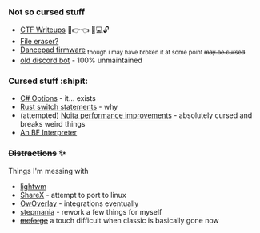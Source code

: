 ### Not so cursed stuff
- [CTF Writeups](../../../Writeups-n-stuff) 🥺👉👈 🔨💻🔓
- [File eraser?](../../../rust-removal-wipe)
- [Dancepad firmware](../../../HID-Dancepad) <sub>though i may have broken it at some point ~~may be cursed~~<sub>
- [old discord bot](../../../old-discordbot-dotnet47) - 100% unmaintained

### Cursed stuff :shipit:
- [C# Options](../../../csharp-options) - it... exists
- [Rust switch statements](../../../cursed-switch-macro) - why
- (attempted) [Noita performance improvements](../../../brrformance) - absolutely cursed and breaks weird things
- [An BF Interpreter](../../../crappybrainfuckinterpreter)

### ~~Distractions~~ ✨
Things I'm messing with
- [lightwm](../../../lightwm)
- [ShareX](../../../ShareX) - attempt to port to linux
- [OwOverlay](../../../OwOverlay) - integrations eventually
- [stepmania](../../../stepmania) - rework a few things for myself
- ~~[mcforge](../../../mcforge-vanilla)~~ a touch difficult when classic is basically gone now
<!--
**OMGasm/OMGasm** is a ✨ _special_ ✨ repository because its `README.md` (this file) appears on your GitHub profile.

Here are some ideas to get you started:

- 🔭 I’m currently working on ...
- 🌱 I’m currently learning ...
- 👯 I’m looking to collaborate on ...
- 🤔 I’m looking for help with ...
- 💬 Ask me about ...
- 📫 How to reach me: ...
- 😄 Pronouns: ...
- ⚡ Fun fact: ...
-->
